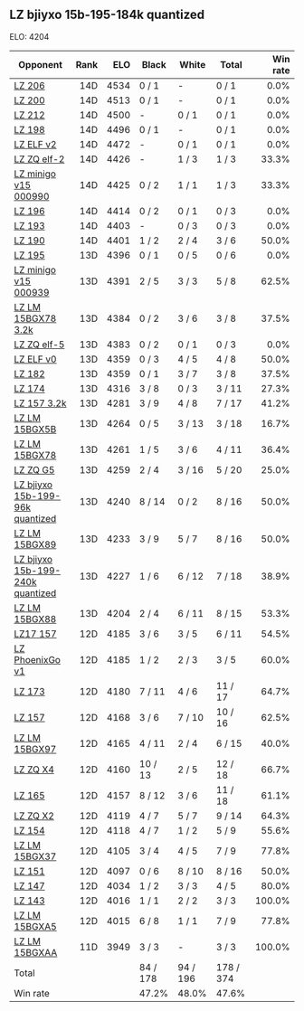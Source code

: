 ## LZ bjiyxo 15b-195-184k quantized ##

ELO: 4204

Opponent | Rank | ELO | Black | White | Total | Win rate
---------|-----:|----:|-------|-------|-------|-------:
[LZ 206](LZ%20206.md) | 14D | 4534 | 0 / 1 | - | 0 / 1 | 0.0%
[LZ 200](LZ%20200.md) | 14D | 4513 | 0 / 1 | - | 0 / 1 | 0.0%
[LZ 212](LZ%20212.md) | 14D | 4500 | - | 0 / 1 | 0 / 1 | 0.0%
[LZ 198](LZ%20198.md) | 14D | 4496 | 0 / 1 | - | 0 / 1 | 0.0%
[LZ ELF v2](LZ%20ELF%20v2.md) | 14D | 4472 | - | 0 / 1 | 0 / 1 | 0.0%
[LZ ZQ elf-2](LZ%20ZQ%20elf-2.md) | 14D | 4426 | - | 1 / 3 | 1 / 3 | 33.3%
[LZ minigo v15 000990](LZ%20minigo%20v15%20000990.md) | 14D | 4425 | 0 / 2 | 1 / 1 | 1 / 3 | 33.3%
[LZ 196](LZ%20196.md) | 14D | 4414 | 0 / 2 | 0 / 1 | 0 / 3 | 0.0%
[LZ 193](LZ%20193.md) | 14D | 4403 | - | 0 / 3 | 0 / 3 | 0.0%
[LZ 190](LZ%20190.md) | 14D | 4401 | 1 / 2 | 2 / 4 | 3 / 6 | 50.0%
[LZ 195](LZ%20195.md) | 13D | 4396 | 0 / 1 | 0 / 5 | 0 / 6 | 0.0%
[LZ minigo v15 000939](LZ%20minigo%20v15%20000939.md) | 13D | 4391 | 2 / 5 | 3 / 3 | 5 / 8 | 62.5%
[LZ LM 15BGX78 3.2k](LZ%20LM%2015BGX78%203.2k.md) | 13D | 4384 | 0 / 2 | 3 / 6 | 3 / 8 | 37.5%
[LZ ZQ elf-5](LZ%20ZQ%20elf-5.md) | 13D | 4383 | 0 / 2 | 0 / 1 | 0 / 3 | 0.0%
[LZ ELF v0](LZ%20ELF%20v0.md) | 13D | 4359 | 0 / 3 | 4 / 5 | 4 / 8 | 50.0%
[LZ 182](LZ%20182.md) | 13D | 4359 | 0 / 1 | 3 / 7 | 3 / 8 | 37.5%
[LZ 174](LZ%20174.md) | 13D | 4316 | 3 / 8 | 0 / 3 | 3 / 11 | 27.3%
[LZ 157 3.2k](LZ%20157%203.2k.md) | 13D | 4281 | 3 / 9 | 4 / 8 | 7 / 17 | 41.2%
[LZ LM 15BGX5B](LZ%20LM%2015BGX5B.md) | 13D | 4264 | 0 / 5 | 3 / 13 | 3 / 18 | 16.7%
[LZ LM 15BGX78](LZ%20LM%2015BGX78.md) | 13D | 4261 | 1 / 5 | 3 / 6 | 4 / 11 | 36.4%
[LZ ZQ G5](LZ%20ZQ%20G5.md) | 13D | 4259 | 2 / 4 | 3 / 16 | 5 / 20 | 25.0%
[LZ bjiyxo 15b-199-96k quantized](LZ%20bjiyxo%2015b-199-96k%20quantized.md) | 13D | 4240 | 8 / 14 | 0 / 2 | 8 / 16 | 50.0%
[LZ LM 15BGX89](LZ%20LM%2015BGX89.md) | 13D | 4233 | 3 / 9 | 5 / 7 | 8 / 16 | 50.0%
[LZ bjiyxo 15b-199-240k quantized](LZ%20bjiyxo%2015b-199-240k%20quantized.md) | 13D | 4227 | 1 / 6 | 6 / 12 | 7 / 18 | 38.9%
[LZ LM 15BGX88](LZ%20LM%2015BGX88.md) | 13D | 4204 | 2 / 4 | 6 / 11 | 8 / 15 | 53.3%
[LZ17 157](LZ17%20157.md) | 12D | 4185 | 3 / 6 | 3 / 5 | 6 / 11 | 54.5%
[LZ PhoenixGo v1](LZ%20PhoenixGo%20v1.md) | 12D | 4185 | 1 / 2 | 2 / 3 | 3 / 5 | 60.0%
[LZ 173](LZ%20173.md) | 12D | 4180 | 7 / 11 | 4 / 6 | 11 / 17 | 64.7%
[LZ 157](LZ%20157.md) | 12D | 4168 | 3 / 6 | 7 / 10 | 10 / 16 | 62.5%
[LZ LM 15BGX97](LZ%20LM%2015BGX97.md) | 12D | 4165 | 4 / 11 | 2 / 4 | 6 / 15 | 40.0%
[LZ ZQ X4](LZ%20ZQ%20X4.md) | 12D | 4160 | 10 / 13 | 2 / 5 | 12 / 18 | 66.7%
[LZ 165](LZ%20165.md) | 12D | 4157 | 8 / 12 | 3 / 6 | 11 / 18 | 61.1%
[LZ ZQ X2](LZ%20ZQ%20X2.md) | 12D | 4119 | 4 / 7 | 5 / 7 | 9 / 14 | 64.3%
[LZ 154](LZ%20154.md) | 12D | 4118 | 4 / 7 | 1 / 2 | 5 / 9 | 55.6%
[LZ LM 15BGX37](LZ%20LM%2015BGX37.md) | 12D | 4105 | 3 / 4 | 4 / 5 | 7 / 9 | 77.8%
[LZ 151](LZ%20151.md) | 12D | 4097 | 0 / 6 | 8 / 10 | 8 / 16 | 50.0%
[LZ 147](LZ%20147.md) | 12D | 4034 | 1 / 2 | 3 / 3 | 4 / 5 | 80.0%
[LZ 143](LZ%20143.md) | 12D | 4016 | 1 / 1 | 2 / 2 | 3 / 3 | 100.0%
[LZ LM 15BGXA5](LZ%20LM%2015BGXA5.md) | 12D | 4015 | 6 / 8 | 1 / 1 | 7 / 9 | 77.8%
[LZ LM 15BGXAA](LZ%20LM%2015BGXAA.md) | 11D | 3949 | 3 / 3 | - | 3 / 3 | 100.0%
Total | | | 84 / 178 | 94 / 196 | 178 / 374 | 
Win rate| | | 47.2% | 48.0% | 47.6% | 
